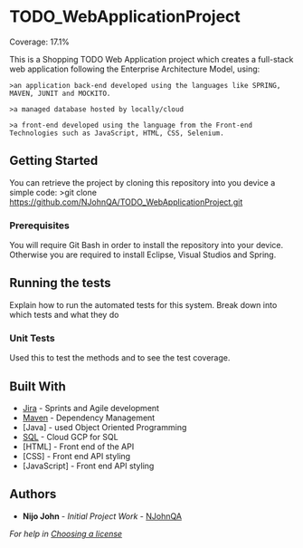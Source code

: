 # TODO_WebApplicationProject
Coverage: 17.1%

This is a Shopping TODO Web Application project which creates a full-stack web application following the Enterprise Architecture Model, using:

	>an application back-end developed using the languages like SPRING, MAVEN, JUNIT and MOCKITO.
	
	>a managed database hosted by locally/cloud
	
	>a front-end developed using the language from the Front-end Technologies such as JavaScript, HTML, CSS, Selenium.
	

## Getting Started

You can retrieve the project by cloning this repository into you device a simple code:
	>git clone https://github.com/NJohnQA/TODO_WebApplicationProject.git

### Prerequisites

You will require Git Bash in order to install the repository into your device. Otherwise you are required to install Eclipse, Visual Studios and Spring.

## Running the tests

Explain how to run the automated tests for this system. Break down into which tests and what they do

### Unit Tests 

Used this to test the methods and to see the test coverage.



## Built With

* [Jira](https://projectims1.atlassian.net/) - Sprints and Agile development
* [Maven](https://maven.apache.org/) - Dependency Management
* [Java] - used Object Oriented Programming
* [SQL](https://cloud.google.com/) - Cloud GCP for SQL
* [HTML] - Front end of the API
* [CSS] - Front end API styling
* [JavaScript] - Front end API styling

## Authors

* **Nijo John** - *Initial Project Work* - [NJohnQA](https://github.com/NJohnQA)

*For help in [Choosing a license](https://choosealicense.com/)*

